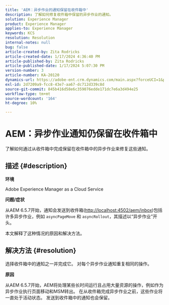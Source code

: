 ```yaml
---
title: 'AEM：异步作业的通知保留在收件箱中'
description: 了解如何修复收件箱中保留的异步作业的通知。
solution: Experience Manager
product: Experience Manager
applies-to: Experience Manager
keywords: KCS
resolution: Resolution
internal-notes: null
bug: false
article-created-by: Zita Rodricks
article-created-date: 1/17/2024 4:36:40 PM
article-published-by: Zita Rodricks
article-published-date: 1/17/2024 5:07:30 PM
version-number: 3
article-number: KA-20120
dynamics-url: https://adobe-ent.crm.dynamics.com/main.aspx?forceUCI=1&pagetype=entityrecord&etn=knowledgearticle&id=094bc993-56b5-ee11-a569-6045bd006239
exl-id: 2d7209a9-fcc8-43e7-aa67-dc712d339c8d
source-git-commit: 845b416d58e6c359076edde171dc7e6a3d494e25
workflow-type: tm+mt
source-wordcount: '164'
ht-degree: 10%

---
```


# AEM：异步作业通知仍保留在收件箱中


了解如何通过从收件箱中完成保留在收件箱中的异步作业来修复这些通知。

## 描述 {#description}


<b>环境</b>

Adobe Experience Manager as a Cloud Service

<b>问题/症状</b>

从AEM 6.5.7开始，通知会发送到收件箱([http://localhost:4502/aem/inbox](http://localhost:4502/aem/inbox))包括许多异步作业，例如 `asyncPageMove` 和 `asyncRollout`，其描述以“异步作业”开头。

本文解释了这种情况的原因和解决方法。




## 解决方法 {#resolution}


选择收件箱中的通知之一并完成它。 对每个异步作业通知重复相同的操作。

<b>原因</b>

从AEM 6.5.7开始，AEM将处理某些长时间运行且占用大量资源的操作，例如作为异步作业执行页面移动和MSM转出。 在从收件箱完成异步作业之前，这些作业将一直处于活动状态。 发送到收件箱中的通知也会保留。
